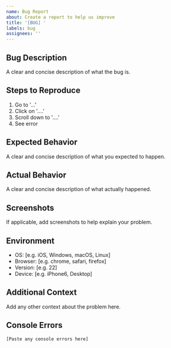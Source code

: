 ```yaml
---
name: Bug Report
about: Create a report to help us improve
title: '[BUG] '
labels: bug
assignees: ''
---
```


## Bug Description

A clear and concise description of what the bug is.

## Steps to Reproduce

1. Go to '...'
2. Click on '....'
3. Scroll down to '....'
4. See error

## Expected Behavior

A clear and concise description of what you expected to happen.

## Actual Behavior

A clear and concise description of what actually happened.

## Screenshots

If applicable, add screenshots to help explain your problem.

## Environment

- OS: [e.g. iOS, Windows, macOS, Linux]
- Browser: [e.g. chrome, safari, firefox]
- Version: [e.g. 22]
- Device: [e.g. iPhone6, Desktop]

## Additional Context

Add any other context about the problem here.

## Console Errors

```
[Paste any console errors here]
```